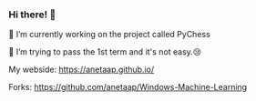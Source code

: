 ### Hi there! 🙌
🤞 I’m currently working on the project called PyChess

🤞 I’m trying to pass the 1st term and it's not easy.😢

My webside: https://anetaap.github.io/

Forks: https://github.com/anetaap/Windows-Machine-Learning
